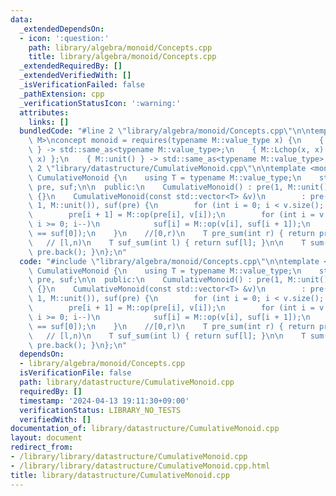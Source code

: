 ```yaml
---
data:
  _extendedDependsOn:
  - icon: ':question:'
    path: library/algebra/monoid/Concepts.cpp
    title: library/algebra/monoid/Concepts.cpp
  _extendedRequiredBy: []
  _extendedVerifiedWith: []
  _isVerificationFailed: false
  _pathExtension: cpp
  _verificationStatusIcon: ':warning:'
  attributes:
    links: []
  bundledCode: "#line 2 \"library/algebra/monoid/Concepts.cpp\"\n\ntemplate <class\
    \ M>\nconcept monoid = requires(typename M::value_type x) {\n    { M::op(x, x)\
    \ } -> std::same_as<typename M::value_type>;\n    { M::Lchop(x, x) };\n    { M::Rchop(x,\
    \ x) };\n    { M::unit() } -> std::same_as<typename M::value_type>;\n};\n#line\
    \ 2 \"library/datastructure/CumulativeMonoid.cpp\"\n\ntemplate <monoid M> class\
    \ CumulativeMonoid {\n    using T = typename M::value_type;\n    std::vector<T>\
    \ pre, suf;\n\n  public:\n    CumulativeMonoid() : pre(1, M::unit()), suf(pre)\
    \ {}\n    CumulativeMonoid(const std::vector<T> &v)\n        : pre(v.size() +\
    \ 1, M::unit()), suf(pre) {\n        for (int i = 0; i < v.size(); i++)\n    \
    \        pre[i + 1] = M::op(pre[i], v[i]);\n        for (int i = v.size() - 1;\
    \ i >= 0; i--)\n            suf[i] = M::op(v[i], suf[i + 1]);\n        assert(pre.back()\
    \ == suf[0]);\n    }\n    //[0,r)\n    T pre_sum(int r) { return pre[r]; }\n \
    \   // [l,n)\n    T suf_sum(int l) { return suf[l]; }\n\n    T sum() { return\
    \ pre.back(); }\n};\n"
  code: "#include \"library/algebra/monoid/Concepts.cpp\"\n\ntemplate <monoid M> class\
    \ CumulativeMonoid {\n    using T = typename M::value_type;\n    std::vector<T>\
    \ pre, suf;\n\n  public:\n    CumulativeMonoid() : pre(1, M::unit()), suf(pre)\
    \ {}\n    CumulativeMonoid(const std::vector<T> &v)\n        : pre(v.size() +\
    \ 1, M::unit()), suf(pre) {\n        for (int i = 0; i < v.size(); i++)\n    \
    \        pre[i + 1] = M::op(pre[i], v[i]);\n        for (int i = v.size() - 1;\
    \ i >= 0; i--)\n            suf[i] = M::op(v[i], suf[i + 1]);\n        assert(pre.back()\
    \ == suf[0]);\n    }\n    //[0,r)\n    T pre_sum(int r) { return pre[r]; }\n \
    \   // [l,n)\n    T suf_sum(int l) { return suf[l]; }\n\n    T sum() { return\
    \ pre.back(); }\n};\n"
  dependsOn:
  - library/algebra/monoid/Concepts.cpp
  isVerificationFile: false
  path: library/datastructure/CumulativeMonoid.cpp
  requiredBy: []
  timestamp: '2024-04-13 19:11:30+09:00'
  verificationStatus: LIBRARY_NO_TESTS
  verifiedWith: []
documentation_of: library/datastructure/CumulativeMonoid.cpp
layout: document
redirect_from:
- /library/library/datastructure/CumulativeMonoid.cpp
- /library/library/datastructure/CumulativeMonoid.cpp.html
title: library/datastructure/CumulativeMonoid.cpp
---
```

